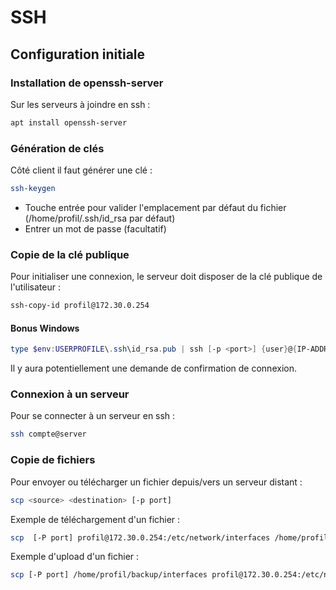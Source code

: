 # SSH
## Configuration initiale

### Installation de openssh-server

Sur les serveurs à joindre en ssh :

```bash
apt install openssh-server
```

### Génération de clés

Côté client il faut générer une clé :

```bash
ssh-keygen
```

- Touche entrée pour valider l'emplacement par défaut du fichier (/home/profil/.ssh/id_rsa par défaut)
- Entrer un mot de passe (facultatif)

### Copie de la clé publique

Pour initialiser une connexion, le serveur doit disposer de la clé publique de l'utilisateur :

```bash
ssh-copy-id profil@172.30.0.254
```

#### Bonus Windows

```powershell
type $env:USERPROFILE\.ssh\id_rsa.pub | ssh [-p <port>] {user}@{IP-ADDRESS-OR-FQDN} "cat >> .ssh/authorized_keys"
```

Il y aura potentiellement une demande de confirmation de connexion.

### Connexion à un serveur

Pour se connecter à un serveur en ssh :

```bash
ssh compte@server
```

### Copie de fichiers

Pour envoyer ou télécharger un fichier depuis/vers un serveur distant :

```bash
scp <source> <destination> [-p port]
```

Exemple de téléchargement d'un fichier :

```bash
scp  [-P port] profil@172.30.0.254:/etc/network/interfaces /home/profil/backup/interfaces
```

Exemple d'upload d'un fichier :

```bash
scp [-P port] /home/profil/backup/interfaces profil@172.30.0.254:/etc/network/interfaces
```
